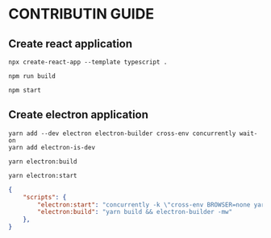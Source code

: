 # CONTRIBUTIN GUIDE

## Create react application

```shell
npx create-react-app --template typescript .
```

```shell
npm run build
```

```shell
npm start
```

## Create electron application

```shell
yarn add --dev electron electron-builder cross-env concurrently wait-on
yarn add electron-is-dev
```

```shell
yarn electron:build
```

```shell
yarn electron:start
```

```json
{
    "scripts": {
        "electron:start": "concurrently -k \"cross-env BROWSER=none yarn start\" \"wait-on http://localhost:3000 && electron .\"",
        "electron:build": "yarn build && electron-builder -mw"
    },
}
```
